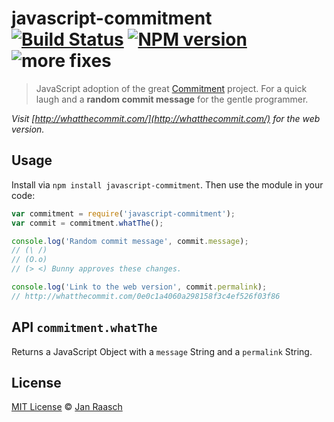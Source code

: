 # javascript-commitment [![Build Status][travis-image]][travis-url] [![NPM version][npm-image]][npm-url] ![more fixes](http://img.shields.io/badge/more-fixes-ff69b0.svg)

> JavaScript adoption of the great [Commitment][commitment-url] project. For a quick laugh and a **random commit message** for the gentle programmer.

*Visit [http://whatthecommit.com/](http://whatthecommit.com/) for the web version.*

## Usage
Install via `npm install javascript-commitment`. Then use the module in your code:

```javascript
var commitment = require('javascript-commitment');
var commit = commitment.whatThe();

console.log('Random commit message', commit.message);
// (\ /)
// (O.o)
// (> <) Bunny approves these changes.

console.log('Link to the web version', commit.permalink);
// http://whatthecommit.com/0e0c1a4060a298158f3c4ef526f03f86
```

## API `commitment.whatThe`
Returns a JavaScript Object with a `message` String and a `permalink` String.

## License

[MIT License](http://en.wikipedia.org/wiki/MIT_License) © [Jan Raasch](http://janraasch.com)

[commitment-url]: https://github.com/ngerakines/commitment

[npm-url]: https://npmjs.org/package/javascript-commitment
[npm-image]: http://img.shields.io/npm/v/javascript-commitment.svg

[travis-url]: http://travis-ci.org/janraasch/javascript-commitment
[travis-image]: https://travis-ci.org/janraasch/javascript-commitment.svg?branch=master
